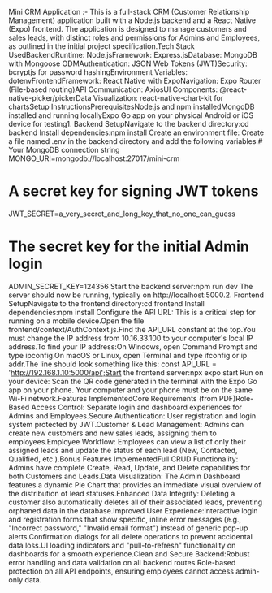 Mini CRM Application :- This is a full-stack CRM (Customer Relationship Management) application built with a Node.js backend and a React Native (Expo) frontend. The application is designed to manage customers and sales leads, with distinct roles and permissions for Admins and Employees, as outlined in the initial project specification.Tech Stack UsedBackendRuntime: Node.jsFramework: Express.jsDatabase: MongoDB with Mongoose ODMAuthentication: JSON Web Tokens (JWT)Security: bcryptjs for password hashingEnvironment Variables: dotenvFrontendFramework: React Native with ExpoNavigation: Expo Router (File-based routing)API Communication: AxiosUI Components: @react-native-picker/pickerData Visualization: react-native-chart-kit for chartsSetup InstructionsPrerequisitesNode.js and npm installedMongoDB installed and running locallyExpo Go app on your physical Android or iOS device for testing1. Backend SetupNavigate to the backend directory:cd backend
Install dependencies:npm install
Create an environment file: Create a file named .env in the backend directory and add the following variables.# Your MongoDB connection string
MONGO_URI=mongodb://localhost:27017/mini-crm

# A secret key for signing JWT tokens
JWT_SECRET=a_very_secret_and_long_key_that_no_one_can_guess

# The secret key for the initial Admin login
ADMIN_SECRET_KEY=124356
Start the backend server:npm run dev
The server should now be running, typically on http://localhost:5000.2. Frontend SetupNavigate to the frontend directory:cd frontend
Install dependencies:npm install
Configure the API URL: This is a critical step for running on a mobile device.Open the file frontend/context/AuthContext.js.Find the API_URL constant at the top.You must change the IP address from 10.16.33.100 to your computer's local IP address.To find your IP address:On Windows, open Command Prompt and type ipconfig.On macOS or Linux, open Terminal and type ifconfig or ip addr.The line should look something like this: const API_URL = 'http://192.168.1.10:5000/api';Start the frontend server:npx expo start
Run on your device: Scan the QR code generated in the terminal with the Expo Go app on your phone. Your computer and your phone must be on the same Wi-Fi network.Features ImplementedCore Requirements (from PDF)Role-Based Access Control: Separate login and dashboard experiences for Admins and Employees.Secure Authentication: User registration and login system protected by JWT.Customer & Lead Management: Admins can create new customers and new sales leads, assigning them to employees.Employee Workflow: Employees can view a list of only their assigned leads and update the status of each lead (New, Contacted, Qualified, etc.).Bonus Features ImplementedFull CRUD Functionality: Admins have complete Create, Read, Update, and Delete capabilities for both Customers and Leads.Data Visualization: The Admin Dashboard features a dynamic Pie Chart that provides an immediate visual overview of the distribution of lead statuses.Enhanced Data Integrity: Deleting a customer also automatically deletes all of their associated leads, preventing orphaned data in the database.Improved User Experience:Interactive login and registration forms that show specific, inline error messages (e.g., "Incorrect password," "Invalid email format") instead of generic pop-up alerts.Confirmation dialogs for all delete operations to prevent accidental data loss.UI loading indicators and "pull-to-refresh" functionality on dashboards for a smooth experience.Clean and Secure Backend:Robust error handling and data validation on all backend routes.Role-based protection on all API endpoints, ensuring employees cannot access admin-only data.
